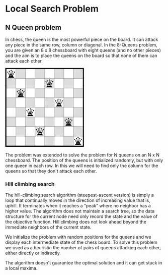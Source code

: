 # Local Search Problem

## N Queen problem

In chess, the queen is the most powerful piece on the board. It can attack any piece in the same row, column or diagonal. In the 8-Queens problem, you are given an 8 x 8 chessboard with eight queens (and no other pieces) and the aim is to place the queens on the board so that none of them can attack each other. 

![8 queens](imgs/8-queens-config.png)

The problem was extended to solve the problem for N queens on an N x N chessboard. The position of the queens is initialized randomly, but with only one queen in each row. In this we will need to find only the column for the queens so that they don't attack each other.

### Hill climbing search

The hill-climbing search algorithm (steepest-ascent version) is simply a loop that continually moves in the direction of increasing value that is, uphill. It terminates when it reaches a “peak” where no neighbor has a higher value. The algorithm does not maintain a search tree, so the data structure for the current node need only record the state and the value of the objective function. Hill climbing does not look ahead beyond the immediate neighbors of the current state. 

We initialize the problem with random positions for the queens and we display each intermediate state of the chess board. To solve this problem we used as a heuristic the number of pairs of queens attacking each other, either directly or indirectly. 

The algorithm doesn't guarantee the optimal solution and it can get stuck in a local maxima.
